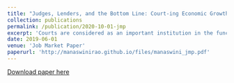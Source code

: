 ```yaml
---
title: "Judges, Lenders, and the Bottom Line: Court-ing Economic Growth in India"
collection: publications
permalink: /publication/2020-10-01-jmp
excerpt: 'Courts are considered as an important institution in the functioning of markets. Yet, there is limited causal evidence showing this relationship. This paper estimates the causal effects of court performance on formal sector firm growth. I construct a robust measure of court performance using novel data comprising of the universe of 6 million case records over 9 years across 195 district courts in India and then match it to a dataset on registered, formal sector firms. For causal inference, I exploit plausible exogenous variation in judge occupancy, arising out of a system of rotating transfers of judges and existing vacancies, to instrument for the potentially endogenous court performance. I show that higher court performance positively affects lending behavior in local credit markets. This is because timely resolution of litigation supports lenders and acts as a deterrent against non-repayment to borrower firms. This, in turn, relaxes the credit constraints firms face, expanding production and improving profits.'
date: 2019-06-01
venue: 'Job Market Paper'
paperurl: 'http://manaswinirao.github.io/files/manaswini_jmp.pdf'
---
```


<span style="color:blue">[Download paper here](http://manaswinirao.github.io/files/manaswini_jmp.pdf)</span>
